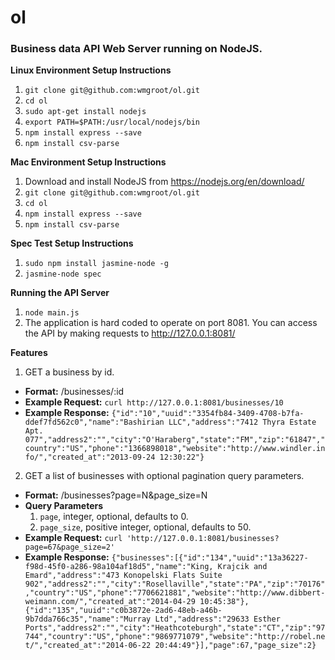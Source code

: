 # ol
### Business data API Web Server running on NodeJS.

**Linux Environment Setup Instructions**
 1. `git clone git@github.com:wmgroot/ol.git`
 2. `cd ol`
 3. `sudo apt-get install nodejs`
 4. `export PATH=$PATH:/usr/local/nodejs/bin`
 5. `npm install express --save`
 6. `npm install csv-parse`

**Mac Environment Setup Instructions**
 1. Download and install NodeJS from https://nodejs.org/en/download/
 2. `git clone git@github.com:wmgroot/ol.git`
 3. `cd ol`
 4. `npm install express --save`
 5. `npm install csv-parse`

**Spec Test Setup Instructions**
 1. `sudo npm install jasmine-node -g`
 2. `jasmine-node spec`

**Running the API Server**
 1. `node main.js`
 2. The application is hard coded to operate on port 8081. You can access the API by making requests to http://127.0.0.1:8081/

**Features**
 1. GET a business by id.
  * **Format:** /businesses/:id
  * **Example Request:** `curl http://127.0.0.1:8081/businesses/10`
  * **Example Response:** `{"id":"10","uuid":"3354fb84-3409-4708-b7fa-ddef7fd562c0","name":"Bashirian LLC","address":"7412 Thyra Estate Apt. 077","address2":"","city":"O'Haraberg","state":"FM","zip":"61847","country":"US","phone":"1366898018","website":"http://www.windler.info/","created_at":"2013-09-24 12:30:22"}`
 2. GET a list of businesses with optional pagination query parameters.
  * **Format:** /businesses?page=N&page_size=N
  * **Query Parameters**
    1. `page`, integer, optional, defaults to 0.
    2. `page_size`, positive integer, optional, defaults to 50.
  * **Example Request:** `curl 'http://127.0.0.1:8081/businesses?page=67&page_size=2'`
  * **Example Response:** `{"businesses":[{"id":"134","uuid":"13a36227-f98d-45f0-a286-98a104af18d5","name":"King, Krajcik and Emard","address":"473 Konopelski Flats Suite 902","address2":"","city":"Rosellaville","state":"PA","zip":"70176","country":"US","phone":"7706621881","website":"http://www.dibbert-weimann.com/","created_at":"2014-04-29 10:45:38"},{"id":"135","uuid":"c0b3872e-2ad6-48eb-a46b-9b7dda766c35","name":"Murray Ltd","address":"29633 Esther Ports","address2":"","city":"Heathcoteburgh","state":"CT","zip":"97744","country":"US","phone":"9869771079","website":"http://robel.net/","created_at":"2014-06-22 20:44:49"}],"page":67,"page_size":2}`
